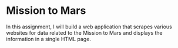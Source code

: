 # Mission to Mars


In this assignment, I will build a web application that scrapes various websites for data related to the Mission to Mars and displays the information in a single HTML page.

